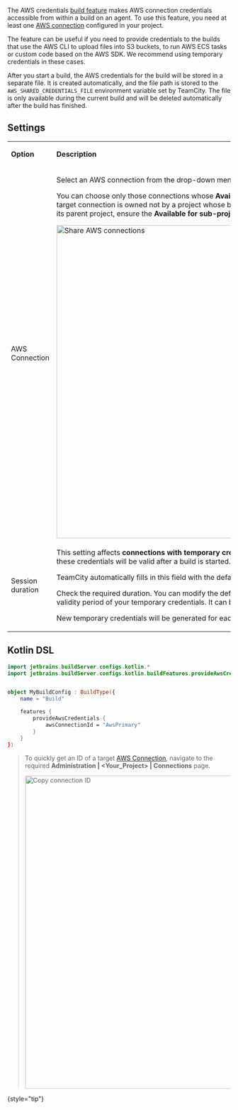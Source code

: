 [//]: # (title: AWS Credentials)
[//]: # (auxiliary-id: AWS Credentials;AWS credentials)

The AWS credentials [build feature](https://www.jetbrains.com/help/teamcity/adding-build-features.html) makes AWS connection credentials accessible from within a build on an agent. To use this feature, you need at least one [AWS connection](configuring-connections.md#AmazonWebServices) configured in your project.

The feature can be useful if you need to provide credentials to the builds that use the AWS CLI to upload files into S3 buckets, to run AWS ECS tasks or custom code based on the AWS SDK. We recommend using temporary credentials in these cases.

After you start a build, the AWS credentials for the build will be stored in a separate file. It is created automatically, and the file path is stored to the `AWS_SHARED_CREDENTIALS_FILE` environment variable set by TeamCity. The file is only available during the current build and will be deleted automatically after the build has finished.


## Settings

<table><tr>

<td>

**Option**

</td>

<td>

**Description**

</td></tr><tr>

<td>

AWS Connection

</td>

<td>

Select an AWS connection from the drop-down menu list.

You can choose only those connections whose **Available for builds** setting is enabled. If the target connection is owned not by a project whose build configuration you set up, but rather its parent project, ensure the **Available for sub-projects** checkbox is also ticked.

<img src="dk-shareAwsConnections.png" width="706" alt="Share AWS connections"/>


</td></tr><tr>

<td>

Session duration

</td>

<td>

This setting affects **connections with temporary credentials only** and defines how long these credentials will be valid after a build is started.

TeamCity automatically fills in this field with the default of 60 minutes.

Check the required duration. You can modify the default value if you want to increase the validity period of your temporary credentials. It can be useful for long builds.

New temporary credentials will be generated for each build with this build feature.


</td></tr></table>

## Kotlin DSL


```Kotlin
import jetbrains.buildServer.configs.kotlin.*
import jetbrains.buildServer.configs.kotlin.buildFeatures.provideAwsCredentials


object MyBuildConfig : BuildType({
    name = "Build"

    features {
        provideAwsCredentials {
            awsConnectionId = "AwsPrimary"
        }
    }
})
```

> To quickly get an ID of a target [AWS Connection](configuring-connections.md#AmazonWebServices), navigate to the required **Administration | &lt;Your_Project&gt; | Connections** page.
>
> <img src="dk-copy-connection-id.png" alt="Copy connection ID" width="706"/>
>
{style="tip"}